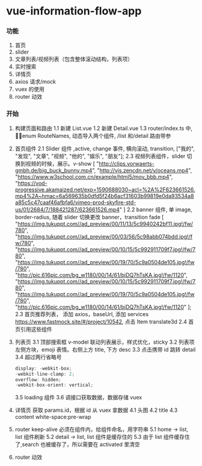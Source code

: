 # vue-information-flow-app

### 功能

1. 首页
2. slider
3. 文章列表/视频列表（包含整体滚动结构，列表项）
4. 实时搜索
5. 详情页
6. axios 请求/mock
7. vuex 的使用
8. router 动效

### 开始

1. 构建页面和路由
   1.1 新建 List.vue
   1.2 新建 Detail.vue
   1.3 router/index.ts 中, enum RouteNames, 动态导入两个组件, /list 和/detail 路由带参

2. 首页组件
   2.1 Slider 组件 ,active, change 事件, 横向滚动, transition, ["我的", "发现", "文章", "视频", "他的", "娱乐", "朋友"];
   2.3 视频列表组件，slider 切换到视频的时候，展示。v-show
   [
   "http://clips.vorwaerts-gmbh.de/big_buck_bunny.mp4",
   "http://vjs.zencdn.net/v/oceans.mp4",
   "https://www.w3school.com.cn/example/html5/mov_bbb.mp4",
   "https://vod-progressive.akamaized.net/exp=1590688030~acl=%2A%2F623661526.mp4%2A~hmac=6a569635b0dfd5f24b6acf31603b99819e0da93534a8a85c5c47caaf46afbfa6/vimeo-prod-skyfire-std-us/01/2684/7/188421287/623661526.mp4"
   ]
   2.2 banner 组件, 单 image, border-radius, 随着 slider 切换更改 banner，transition fade
   [
   "https://img.tukuppt.com//ad_preview/00/11/13/5c9940242bf11.jpg!/fw/780",
   "https://img.tukuppt.com//ad_preview/00/03/56/5c98abb074bdd.jpg!/fw/780",
   "https://img.tukuppt.com//ad_preview/00/10/15/5c992911709f7.jpg!/fw/780",
   "https://img.tukuppt.com//ad_preview/00/19/70/5c9a0504de105.jpg!/fw/780",
   "http://pic.616pic.com/bg_w1180/00/14/61/bjDQ7hTsKA.jpg!/fw/1120",
   "https://img.tukuppt.com//ad_preview/00/10/15/5c992911709f7.jpg!/fw/780",
   "https://img.tukuppt.com//ad_preview/00/19/70/5c9a0504de105.jpg!/fw/780",
   "http://pic.616pic.com/bg_w1180/00/14/61/bjDQ7hTsKA.jpg!/fw/1120"
   ];
   2.3 首页推荐列表， 添加 axios，baseUrl, 添加 services https://www.fastmock.site/#/project/10542, 点击 Item translate3d
   2.4 首页引用这些组件
3. 列表页
   3.1 顶部搜索框 v-model 联动列表展示，样式优化，sticky
   3.2 列表项 左侧方块，emoji 表情。右侧上方 title, 下方 desc
   3.3 点击携带 id 跳转 detail
   3.4 超过两行省略号

    ```cs
    display: -webkit-box;
    -webkit-line-clamp: 2;
    overflow: hidden;
    -webkit-box-orient: vertical;
    ```

    3.5 loading 组件
    3.6 调接口获取数据，数据存储 vuex

4. 详情页 获取 params.id，根据 id 从 vuex 拿数据
   4.1 头图
   4.2 title
   4.3 content white-space:pre-wrap

5. router keep-alive 必须在组件内，给组件命名，用字符串
   5.1 home -> list, list 组件刷新
   5.2 detail -> list, list 组件是缓存住的
   5.3 由于 list 组件缓存住了,search 也被缓存了，所以需要在 activated 里清空
6. router 动效
